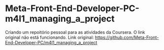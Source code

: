 # Meta-Front-End-Developer-PC-m4l1_managing_a_project
Criando um repoitório pessoal para as atividades da Coursera.
O link original não está funcionando.
Link original: https://github.com/Meta-Front-End-Developer-PC/m4l1_managing_a_project
